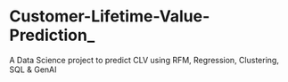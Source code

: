 # Customer-Lifetime-Value-Prediction_
A Data Science project to predict CLV using RFM, Regression, Clustering, SQL &amp; GenAI
